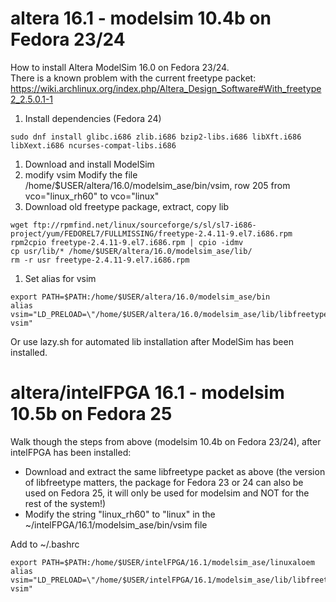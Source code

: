 # altera 16.1 - modelsim 10.4b on Fedora 23/24

How to install Altera ModelSim 16.0 on Fedora 23/24.<br/>
There is a known problem with the current freetype packet:
https://wiki.archlinux.org/index.php/Altera_Design_Software#With_freetype2_2.5.0.1-1

1. Install dependencies (Fedora 24)
```
sudo dnf install glibc.i686 zlib.i686 bzip2-libs.i686 libXft.i686 libXext.i686 ncurses-compat-libs.i686
```
1. Download and install ModelSim
1. modify vsim
Modify the file /home/$USER/altera/16.0/modelsim_ase/bin/vsim, row 205 from  vco="linux_rh60" to vco="linux"
1. Download old freetype package, extract, copy lib
```
wget ftp://rpmfind.net/linux/sourceforge/s/sl/sl7-i686-project/yum/FEDOREL7/FULLMISSING/freetype-2.4.11-9.el7.i686.rpm
rpm2cpio freetype-2.4.11-9.el7.i686.rpm | cpio -idmv
cp usr/lib/* /home/$USER/altera/16.0/modelsim_ase/lib/
rm -r usr freetype-2.4.11-9.el7.i686.rpm  
```

1. Set alias for vsim
```
export PATH=$PATH:/home/$USER/altera/16.0/modelsim_ase/bin
alias vsim="LD_PRELOAD=\"/home/$USER/altera/16.0/modelsim_ase/lib/libfreetype.so.6\" vsim"
```
Or use lazy.sh for automated lib installation after ModelSim has been installed.

# altera/intelFPGA 16.1 - modelsim 10.5b on Fedora 25

Walk though the steps from above (modelsim 10.4b on Fedora 23/24), after intelFPGA has been installed:
* Download and extract the same libfreetype packet as above (the version of libfreetype matters, the package for Fedora 23 or 24 can also be used on Fedora 25, it will only be used for modelsim and NOT for the rest of the system!)
* Modify the string "linux_rh60" to "linux" in the ~/intelFPGA/16.1/modelsim_ase/bin/vsim file

Add to ~/.bashrc
```
export PATH=$PATH:/home/$USER/intelFPGA/16.1/modelsim_ase/linuxaloem
alias vsim="LD_PRELOAD=\"/home/$USER/intelFPGA/16.1/modelsim_ase/lib/libfreetype.so.6\" vsim"
```
